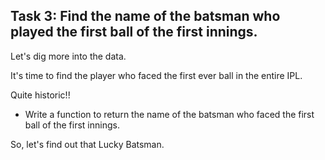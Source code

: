 ## Task 3: Find the name of the batsman who played the first ball of the first innings.

Let's dig more into the data.

It's time to find the player who faced the first ever ball in the entire IPL.

Quite historic!!

* Write a function to return the name of the batsman who faced the  first ball of the first innings.

So, let's find out that Lucky Batsman.
